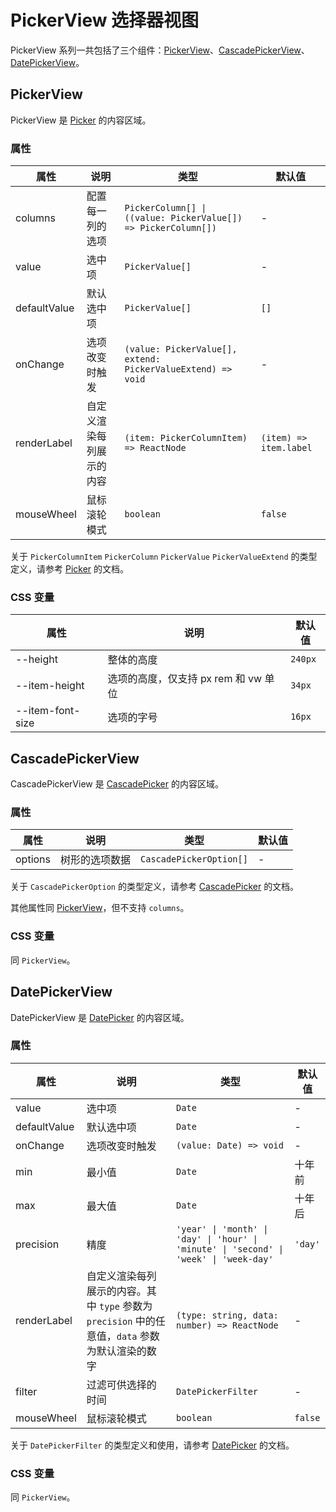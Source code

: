 # PickerView 选择器视图

PickerView 系列一共包括了三个组件：[PickerView](#pickerview)、[CascadePickerView](#cascadepickerview)、[DatePickerView](#datepickerview)。

## PickerView

PickerView 是 [Picker](./picker/#picker) 的内容区域。

<code src="./demos/demo1.tsx"></code>

### 属性

| 属性         | 说明                     | 类型                                                           | 默认值                 |
| ------------ | ------------------------ | -------------------------------------------------------------- | ---------------------- |
| columns      | 配置每一列的选项         | `PickerColumn[] \| ((value: PickerValue[]) => PickerColumn[])` | -                      |
| value        | 选中项                   | `PickerValue[]`                                                | -                      |
| defaultValue | 默认选中项               | `PickerValue[]`                                                | `[]`                   |
| onChange     | 选项改变时触发           | `(value: PickerValue[], extend: PickerValueExtend) => void`    | -                      |
| renderLabel  | 自定义渲染每列展示的内容 | `(item: PickerColumnItem) => ReactNode`                        | `(item) => item.label` |
| mouseWheel   | 鼠标滚轮模式             | `boolean`                                                      | `false`                |

关于 `PickerColumnItem` `PickerColumn` `PickerValue` `PickerValueExtend` 的类型定义，请参考 [Picker](./picker) 的文档。

### CSS 变量

| 属性             | 说明                                 | 默认值  |
| ---------------- | ------------------------------------ | ------- |
| --height         | 整体的高度                           | `240px` |
| --item-height    | 选项的高度，仅支持 px rem 和 vw 单位 | `34px`  |
| --item-font-size | 选项的字号                           | `16px`  |

## CascadePickerView

CascadePickerView 是 [CascadePicker](./picker/#cascadepicker) 的内容区域。

<code src="../cascade-picker-view/demos/demo1.tsx"></code>

### 属性

| 属性    | 说明           | 类型                    | 默认值 |
| ------- | -------------- | ----------------------- | ------ |
| options | 树形的选项数据 | `CascadePickerOption[]` | -      |

关于 `CascadePickerOption` 的类型定义，请参考 [CascadePicker](./picker/#cascadepicker) 的文档。

其他属性同 [PickerView](#pickerview)，但不支持 `columns`。

### CSS 变量

同 `PickerView`。

## DatePickerView

DatePickerView 是 [DatePicker](./picker/#datepicker) 的内容区域。

<code src="../date-picker-view/demos/demo1.tsx"></code>

<code src="../date-picker-view/demos/demo3.tsx"></code>

<code src="../date-picker-view/demos/demo2.tsx" debug></code>

### 属性

| 属性         | 说明                                                                                             | 类型                                                                                   | 默认值  |
| ------------ | ------------------------------------------------------------------------------------------------ | -------------------------------------------------------------------------------------- | ------- |
| value        | 选中项                                                                                           | `Date`                                                                                 | -       |
| defaultValue | 默认选中项                                                                                       | `Date`                                                                                 | -       |
| onChange     | 选项改变时触发                                                                                   | `(value: Date) => void`                                                                | -       |
| min          | 最小值                                                                                           | `Date`                                                                                 | 十年前  |
| max          | 最大值                                                                                           | `Date`                                                                                 | 十年后  |
| precision    | 精度                                                                                             | `'year' \| 'month' \| 'day' \| 'hour' \| 'minute' \| 'second' \| 'week' \| 'week-day'` | `'day'` |
| renderLabel  | 自定义渲染每列展示的内容。其中 `type` 参数为 `precision` 中的任意值，`data` 参数为默认渲染的数字 | `(type: string, data: number) => ReactNode`                                            | -       |
| filter       | 过滤可供选择的时间                                                                               | `DatePickerFilter`                                                                     | -       |
| mouseWheel   | 鼠标滚轮模式                                                                                     | `boolean`                                                                              | `false` |

关于 `DatePickerFilter` 的类型定义和使用，请参考 [DatePicker](./picker#datepicker) 的文档。

### CSS 变量

同 `PickerView`。
